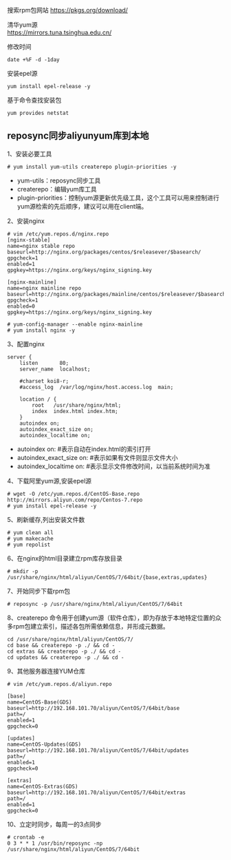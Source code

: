 搜索rpm包网站
https://pkgs.org/download/  

清华yum源  
https://mirrors.tuna.tsinghua.edu.cn/  

修改时间  
```
date +%F -d -1day  
```  

安装epel源  
```
yum install epel-release -y  
```  

基于命令查找安装包  
```
yum provides netstat  
```

reposync同步aliyunyum库到本地  
---
1、安装必要工具  
```
# yum install yum-utils createrepo plugin-priorities -y
```  
- yum-utils：reposync同步工具  
- createrepo：编辑yum库工具  
- plugin-priorities：控制yum源更新优先级工具，这个工具可以用来控制进行yum源检索的先后顺序，建议可以用在client端。  

2、安装nginx  
```
# vim /etc/yum.repos.d/nginx.repo
[nginx-stable]
name=nginx stable repo
baseurl=http://nginx.org/packages/centos/$releasever/$basearch/
gpgcheck=1
enabled=1
gpgkey=https://nginx.org/keys/nginx_signing.key

[nginx-mainline]
name=nginx mainline repo
baseurl=http://nginx.org/packages/mainline/centos/$releasever/$basearch/
gpgcheck=1
enabled=0
gpgkey=https://nginx.org/keys/nginx_signing.key

# yum-config-manager --enable nginx-mainline
# yum install nginx -y
```  

3、配置nginx  
```
server {
    listen       80;
    server_name  localhost;

    #charset koi8-r;
    #access_log  /var/log/nginx/host.access.log  main;

    location / {
        root   /usr/share/nginx/html;
        index  index.html index.htm;
    }
    autoindex on;
    autoindex_exact_size on;
    autoindex_localtime on;
```  
- autoindex on: #表示自动在index.html的索引打开  
- autoindex_exact_size on: #表示如果有文件则显示文件大小  
- autoindex_localtime on: #表示显示文件修改时间，以当前系统时间为准  

4、下载阿里yum源,安装epel源  
```
# wget -O /etc/yum.repos.d/CentOS-Base.repo http://mirrors.aliyun.com/repo/Centos-7.repo
# yum install epel-release -y
```  

5、刷新缓存,列出安装文件数  
```
# yum clean all
# yum makecache
# yum repolist
```  

6、在nginx的html目录建立rpm库存放目录  
```
# mkdir -p /usr/share/nginx/html/aliyun/CentOS/7/64bit/{base,extras,updates}
```  

7、开始同步下载rpm包  
```  
# reposync -p /usr/share/nginx/html/aliyun/CentOS/7/64bit
```  

8、createrepo 命令用于创建yum源（软件仓库），即为存放于本地特定位置的众多rpm包建立索引，描述各包所需依赖信息，并形成元数据。    
```
cd /usr/share/nginx/html/aliyun/CentOS/7/
cd base && createrepo -p ./ && cd -
cd extras && createrepo -p ./ && cd -
cd updates && createrepo -p ./ && cd -
```  

9、其他服务器连接YUM仓库  
```
# vim /etc/yum.repos.d/aliyun.repo
 
[base]
name=CentOS-Base(GDS)
baseurl=http://192.168.101.70/aliyun/CentOS/7/64bit/base
path=/
enabled=1
gpgcheck=0
 
[updates]
name=CentOS-Updates(GDS)
baseurl=http://192.168.101.70/aliyun/CentOS/7/64bit/updates
path=/
enabled=1
gpgcheck=0
 
[extras]
name=CentOS-Extras(GDS)
baseurl=http://192.168.101.70/aliyun/CentOS/7/64bit/extras
path=/
enabled=1
gpgcheck=0
```  

10、立定时同步，每周一的3点同步  
```
# crontab -e
0 3 * * 1 /usr/bin/reposync -np   /usr/share/nginx/html/aliyun/CentOS/7/64bit
```  
